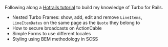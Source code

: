 Following along a [Hotrails tutorial](https://www.hotrails.dev/turbo-rails) to build my knowledge of Turbo for Rails.

* Nested Turbo Frames: show, add, edit and remove `LineItems`, `LineItemDates` on the same page as the `Quote` they belong to
* How to secure broadcasts on ActionCable
* Simple Forms to use different locales
* Styling using BEM methodology in SCSS